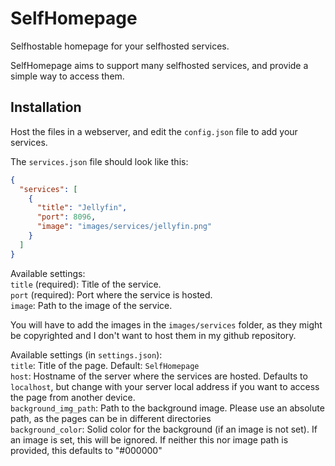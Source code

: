 # SelfHomepage

Selfhostable homepage for your selfhosted services.

SelfHomepage aims to support many selfhosted services, and provide a simple way to access them.

## Installation

Host the files in a webserver, and edit the `config.json` file to add your services.

The `services.json` file should look like this:

```json
{
  "services": [
    {
      "title": "Jellyfin",
      "port": 8096,
      "image": "images/services/jellyfin.png"
    }
  ]
}
```
Available settings:  
` title ` (required): Title of the service.  
` port ` (required): Port where the service is hosted.  
` image `: Path to the image of the service.


You will have to add the images in the `images/services` folder, as they might be copyrighted and I don't want to host them in my github repository.


Available settings (in `settings.json`):  
` title `: Title of the page. Default: `SelfHomepage`  
` host `: Hostname of the server where the services are hosted. Defaults to ` localhost `, but change with your server local address if you want to access the page from another device.  
` background_img_path `: Path to the background image. Please use an absolute path, as the pages can be in different directories  
` background_color `: Solid color for the background (if an image is not set). If an image is set, this will be ignored. If neither this nor image path is provided, this defaults to  "#000000"  
